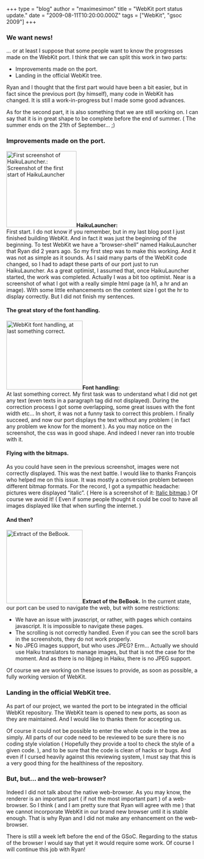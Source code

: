 +++
type = "blog"
author = "maximesimon"
title = "WebKit port status update."
date = "2009-08-11T10:20:00.000Z"
tags = ["WebKit", "gsoc 2009"]
+++

<h3>We want news!</h3>
… or at least I suppose that some people want to know the progresses made on the WebKit port.
I think that we can split this work in two parts:
<ul>
<li>Improvements made on the port.</li>
<li>Landing in the official WebKit tree.</li>
</ul>
Ryan and I thought that the first part would have been a bit easier, but in fact since the previous port (by himself), many code in WebKit has changed. It is still a work-in-progress but I made some good advances.

As for the second part, it is also something that we are still working on. I can say that it is in great shape to be complete before the end of summer. ( The summer ends on the 21th of September… ;)
<!--more-->
<h3>Improvements made on the port.</h3>
<span class="inline inline-left"><a href="/files/screenshots/HaikuLauncher.png" onclick="launch_popup(2708, 629, 684); return false;" target="_blank"><img src="/files/screenshots/HaikuLauncher.thumbnail.png" alt="First screenshot of HaikuLauncher.: Screenshot of the first start of HaikuLauncher" title="First screenshot of HaikuLauncher"  class="image image-thumbnail " width="184" height="200" /></a><span class="caption" style="width: 182px;"><strong>HaikuLauncher:</strong><br/>First start.</span></span>
I do not know if you remember, but in my last blog post I just finished building WebKit. And in fact it was just the beginning of the beginning.
To test WebKit we have a “browser-shell” named HaikuLauncher that Ryan did 2 years ago. So my first step was to make this working. And it was not as simple as it sounds. As I said many parts of the WebKit code changed, so I had to adapt these parts of our port just to run HaikuLauncher.
As a great optimist, I assumed that, once HaikuLauncher started, the work was completed. Actually I was a bit too optimist. Near is a screenshot of what I got with a really simple html page (a h1, a hr and an image). With some little enhancements on the content size I got the hr to display correctly. But I did not finish my sentences.
<br/>
<h4>The great story of the font handling.</h4>
<span class="inline inline-right"><a href="/files/screenshots/HaikuLauncher (with better font!).png" onclick="launch_popup(2710, 698, 630); return false;" target="_blank"><img src="/files/screenshots/HaikuLauncher (with better font!).thumbnail.png" alt="WebKit font handling, at last something correct." title="WebKit font handling, at last something correct."  class="image image-thumbnail " width="200" height="181" /></a><span class="caption"><strong>Font handling:</strong><br/>At last something correct.</span></span>
My first task was to understand what I did not get any text (even texts in a paragraph tag did not displayed).
During the correction process I got some overlapping, some great issues with the font width etc… In short, it was not a funny task to correct this problem.
I finally succeed, and now our port displays the text without any problem ( in fact any problem we know for the moment ). As you may notice on the screenshot, the css was in good shape. And indeed I never ran into trouble with it.
<br/>
<h4>Flying with the bitmaps.</h4>
As you could have seen in the previous screenshot, images were not correctly displayed. This was the next battle.
I would like to thanks François who helped me on this issue. It was mostly a conversion problem between different bitmap formats. For the record, I got a sympathic headache: pictures were displayed “italic”. ( Here is a screenshot of it: <a href=http://picasaweb.google.com/lh/photo/Ixx-Io8UeGY--fxhTROE1A?feat=directlink>Italic bitmap</a>.) Of course we avoid it! ( Even if some people thought it could be cool to have all images displayed like that when surfing the internet. )
<br/>
<h4>And then?</h4>
<span class="inline inline-left"><a href="/files/screenshots/Bebook scrot.png" onclick="launch_popup(2711, 697, 671); return false;" target="_blank"><img src="/files/screenshots/Bebook scrot.thumbnail.png" alt="Extract of the BeBook." title="Extract of the BeBook."  class="image image-thumbnail " width="200" height="193" /></a><span class="caption" style="width: 198px;"><strong>Extract of the BeBook.</strong></span></span>
In the current state, our port can be used to navigate the web, but with some restrictions:
<ul>
<li>We have an issue with javascript, or rather, with pages which contains javascript. It is impossible to navigate these pages.</li>
<li>The scrolling is not correctly handled. Even if you can see the scroll bars in the screenshots, they do not work properly.</li>
<li>No JPEG images support, but who uses JPEG? Erm… Actually we should use Haiku translators to manage images, but that is not the case for the moment. And as there is no libjpeg in Haiku, there is no JPEG support.</li>
</ul>
Of course we are working on these issues to provide, as soon as possible, a fully working version of WebKit.

<h3>Landing in the official WebKit tree.</h3>
As part of our project, we wanted the port to be integrated in the official WebKit repository. The WebKit team is opened to new ports, as soon as they are maintained. And I would like to thanks them for accepting us.

Of course it could not be possible to enter the whole code in the tree as simply. All parts of our code need to be reviewed to be sure there is no coding style violation ( Hopefully they provide a tool to check the style of a given code. ), and to be sure that the code is clean of hacks or bugs.
And even if I cursed heavily against this reviewing system, I must say that this is a very good thing for the healthiness of the repository. 

<h3>But, but… and the web-browser?</h3>
Indeed I did not talk about the native web-browser.
As you may know, the renderer is an important part ( if not the most important part ) of a web-browser. So I think ( and I am pretty sure that Ryan will agree with me ) that we cannot incorporate WebKit in our brand new browser until it is stable enough. That is why Ryan and I did not make any enhancement on the web-browser.

There is still a week left before the end of the GSoC. Regarding to the status of the browser I would say that yet it would require some work. Of course I will continue this job with Ryan!